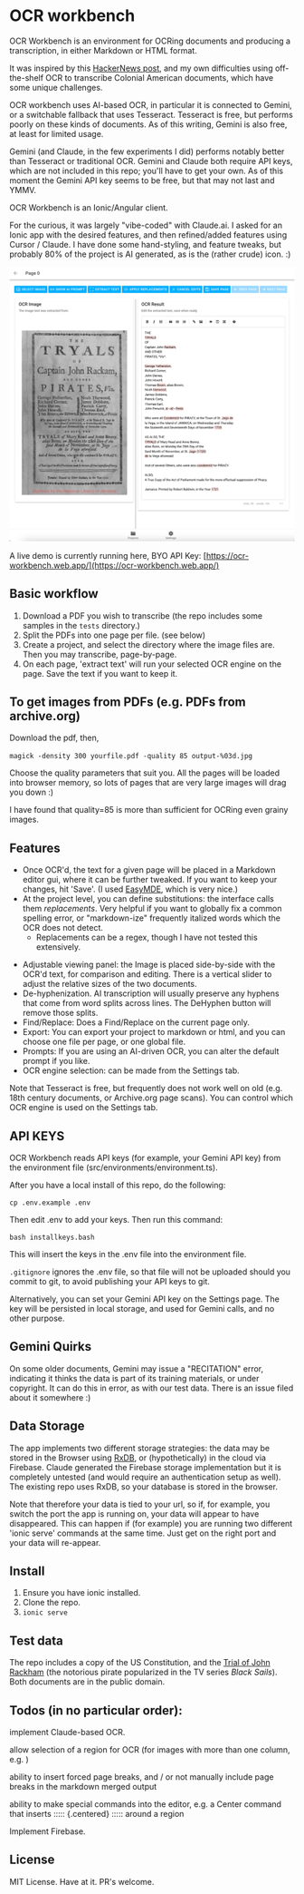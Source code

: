 # OCR workbench

OCR Workbench is an environment for OCRing documents and producing a transcription, in either Markdown or HTML format. 

It was inspired by this [HackerNews post](https://news.ycombinator.com/item?id=43048698&utm_source=hackernewsletter&utm_medium=email&utm_term=ask_hn), and my own difficulties using off-the-shelf OCR to transcribe Colonial American documents, which have some unique challenges. 

OCR workbench uses AI-based OCR, in particular it is connected to Gemini, or a switchable fallback that uses Tesseract. Tesseract is free, but performs poorly on these kinds of documents. As of this writing, Gemini is also free, at least for limited usage.

Gemini (and Claude, in the few experiments I did) performs notably better than Tesseract or traditional OCR. Gemini and Claude both require API keys, which are not included in this repo; you'll have to get your own. As of this moment the Gemini API key seems to be free, but that may not last and YMMV. 

OCR Workbench is an Ionic/Angular client.

For the curious, it was largely "vibe-coded" with Claude.ai. I asked for an Ionic app with the desired features, and then refined/added features using Cursor / Claude. I have done some hand-styling, and feature tweaks, but probably 80% of the project is AI generated, as is the (rather crude) icon. :)

![screenshot](images/Screenshot.png)

A live demo is currently running here, BYO API Key: [https://ocr-workbench.web.app/](https://ocr-workbench.web.app/) 

## Basic workflow

1. Download a PDF you wish to transcribe (the repo includes some samples in the ```tests``` directory.)
2. Split the PDFs into one page per file. (see below)
3. Create a project, and select the directory where the image files are. Then you may transcribe, page-by-page.
4. On each page, 'extract text' will run your selected OCR engine on the page. Save the text if you want to keep it. 


## To get images from PDFs (e.g. PDFs from archive.org)

Download the pdf, then, 

```magick -density 300 yourfile.pdf -quality 85 output-%03d.jpg```

Choose the quality parameters that suit you. All the pages will be loaded into browser memory, so lots of pages that are very large images will drag you down :)

I have found that quality=85 is more than sufficient for OCRing even grainy images.

## Features

- Once OCR'd, the text for a given page will be placed in a Markdown editor gui, where it can be further tweaked. If you want to keep your changes, hit 'Save'. (I used [EasyMDE](https://github.com/Ionaru/easy-markdown-editor), which is very nice.)
- At the project level, you can define substitutions:  the interface calls them *replacements*. Very helpful if you want to globally fix a common spelling error, or "markdown-ize" frequently italized words which the OCR does not detect.
  - Replacements can be a regex, though I have not tested this extensively.
* Adjustable viewing panel: the Image is placed side-by-side with the OCR'd text, for comparison and editing. There is a vertical slider to adjust the relative sizes of the two documents.
* De-hyphenization. AI transcription will usually preserve any hyphens that come from word splits across lines. The DeHyphen button will remove those splits. 
* Find/Replace: Does a Find/Replace on the current page only.
* Export: You can export your project to markdown or html, and you can choose one file per page, or one global file. 
* Prompts: If you are using an AI-driven OCR, you can alter the default prompt if you like. 
* OCR engine selection: can be made from the Settings tab.

Note that Tesseract is free, but frequently does not work well on old (e.g. 18th century documents, or Archive.org page scans). You can control which OCR engine is used on the Settings tab.

## API KEYS

OCR Workbench reads API keys (for example, your Gemini API key) from the environment file (src/environments/environment.ts).

After you have a local install of this repo, do the following:
 
```
cp .env.example .env
```

Then edit .env to add your keys. Then run this command:

```
bash installkeys.bash
```

This will insert the keys in the .env file into the environment file. 

`.gitignore` ignores the .env file, so that file will not be uploaded should you commit to git, to avoid publishing your API keys to git. 

Alternatively, you can set your Gemini API key on the Settings page. The key will be persisted in local storage, and used for Gemini calls, and no other purpose.

## Gemini Quirks

On some older documents, Gemini may issue a "RECITATION" error, indicating it thinks the data is part of its training materials, or under copyright. It can do this in error, as with our test data. There is an issue filed about it somewhere :)

## Data Storage

The app implements two different storage strategies: the data may be stored in the Browser using [RxDB](https://rxdb.info/), or (hypothetically) in the cloud via Firebase. Claude generated the Firebase storage implementation but it is completely untested (and would require an authentication setup as well). The existing repo uses RxDB, so your database is stored in the browser.

Note that therefore your data is tied to your url, so if, for example, you switch the port the app is running on, your data will appear to have disappeared. This can happen if (for example) you are running two different 'ionic serve' commands at the same time. Just get on the right port and your data will re-appear.

## Install

1. Ensure you have ionic installed.
2. Clone the repo.
3. `ionic serve`

## Test data

The repo includes a copy of the US Constitution, and the [Trial of John Rackham](https://discovery.nationalarchives.gov.uk/details/r/C14075679) (the notorious pirate popularized in the TV series *Black Sails*). Both documents are in the public domain.

## Todos (in no particular order):

implement Claude-based OCR. 

allow selection of a region for OCR (for images with more than one column, e.g. )

ability to insert forced page breaks, and / or not manually include page breaks in the markdown merged output

ability to make special commands into the editor, e.g. a Center command that inserts 
::::: {.centered}
::::: 
around a region

Implement Firebase.

## License

MIT License. Have at it. PR's welcome.


